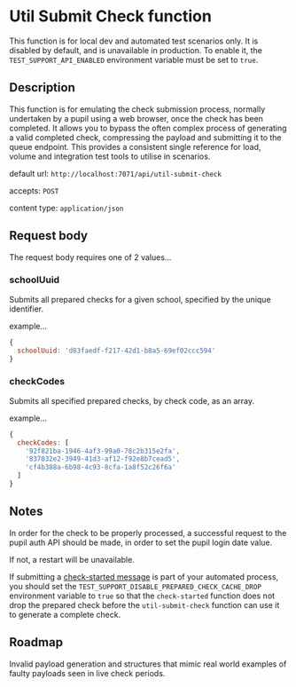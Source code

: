 # Util Submit Check function

This function is for local dev and automated test scenarios only.  It is disabled by default, and is unavailable in production.
To enable it, the `TEST_SUPPORT_API_ENABLED` environment variable must be set to `true`.

## Description

This function is for emulating the check submission process, normally undertaken by a pupil using a web browser, once the check has been completed.
It allows you to bypass the often complex process of generating a valid completed check, compressing the payload and submitting it to the queue endpoint.  This provides a consistent single reference for load, volume and integration test tools to utilise in scenarios.

default url: `http://localhost:7071/api/util-submit-check`

accepts: `POST`

content type: `application/json`

## Request body

The request body requires one of 2 values...

### schoolUuid

Submits all prepared checks for a given school, specified by the unique identifier.

example...

```javascript
{
  schoolUuid: 'd83faedf-f217-42d1-b8a5-69ef02ccc594'
}
```

### checkCodes

Submits all specified prepared checks, by check code, as an array.

example...

```javascript
{
  checkCodes: [
    '92f821ba-1946-4af3-99a0-78c2b315e2fa',
    '837032e2-3949-41d3-af12-f92e8b7cead5',
    'cf4b388a-6b98-4c93-8cfa-1a8f52c26f6a'
  ]
}
```

## Notes
In order for the check to be properly processed, a successful request to the pupil auth API should be made, in order to set the pupil login date value.

If not, a restart will be unavailable.

If submitting a [check-started message](../messaging/message-schemas.md) is part of your automated process, you should set the `TEST_SUPPORT_DISABLE_PREPARED_CHECK_CACHE_DROP` environment variable to `true` so that the `check-started` function does not drop the prepared check before the `util-submit-check` function can use it to generate a complete check.


## Roadmap
Invalid payload generation and structures that mimic real world examples of faulty payloads seen in live check periods.
